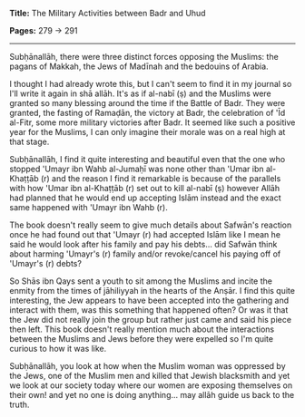 **Title:** The Military Activities between Badr and Uhud

**Pages:** 279 -> 291

---

Subḥānallāh, there were three distinct forces opposing the Muslims: the pagans of Makkah, the Jews of Madīnah and the bedouins of Arabia.

I thought I had already wrote this, but I can't seem to find it in my journal so I'll write it again in shā allāh. It's as if al-nabī (ṣ) and the Muslims were granted so many blessing around the time if the Battle of Badr. They were granted, the fasting of Ramaḍān, the victory at Badr, the celebration of 'Īd al-Fitr, some more military victories after Badr. It seemed like such a positive year for the Muslims, I can only imagine their morale was on a real high at that stage.

Subḥānallāh, I find it quite interesting and beautiful even that the one who stopped 'Umayr ibn Wahb al-Jumaḥī was none other than 'Umar ibn al-Khaṭṭāb (r) and the reason I find it remarkable is because of the parallels with how 'Umar ibn al-Khaṭṭāb (r) set out to kill al-nabī (ṣ) however Allāh had planned that he would end up accepting Islām instead and the exact same happened with 'Umayr ibn Wahb (r).

The book doesn't really seem to give much details about Safwān's reaction once he had found out that 'Umayr (r) had accepted Islām like I mean he said he would look after his family and pay his debts... did Safwān think about harming 'Umayr's (r) family and/or revoke/cancel his paying off of 'Umayr's (r) debts?

So Shās ibn Qays sent a youth to sit among the Muslims and incite the enmity from the times of jāhiliyyah in the hearts of the Anṣār. I find this quite interesting, the Jew appears to have been accepted into the gathering and interact with them, was this something that happened often? Or was it that the Jew did not really join the group but rather just came and said his piece then left. This book doesn't really mention much about the interactions between the Muslims and Jews before they were expelled so I'm quite curious to how it was like.

Subḥānallāh, you look at how when the Muslim woman was oppressed by the Jews, one of the Muslim men and killed that Jewish blacksmith and yet we look at our society today where our women are exposing themselves on their own! and yet no one is doing anything... may allāh guide us back to the truth.